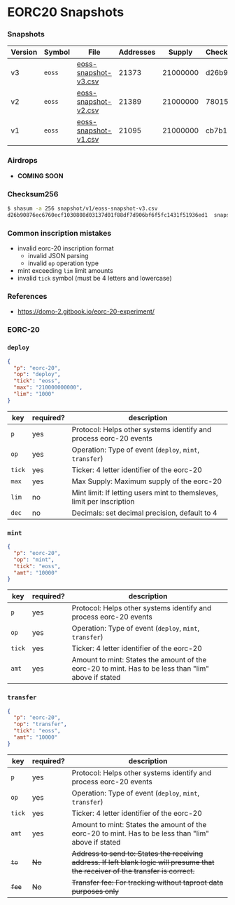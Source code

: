 # EORC20 Snapshots

### Snapshots

| Version | Symbol | File                 | Addresses | Supply   | Checksum256  |
| --------|--------|--------------|-----------|----------|------------- |
| v3      | `eoss` | [eoss-snapshot-v3.csv](https://raw.githubusercontent.com/pinax-network/eorc20-snapshot/main/snapshot/v3/eoss-snapshot-v3.csv)  | 21373     | 21000000 | d26b9...36ed1
| v2      | `eoss` | [eoss-snapshot-v2.csv](https://raw.githubusercontent.com/pinax-network/eorc20-snapshot/main/snapshot/v2/eoss-snapshot-v2.csv)  | 21389     | 21000000 | 78015...148ef
| v1      | `eoss` | [eoss-snapshot-v1.csv](https://raw.githubusercontent.com/pinax-network/eorc20-snapshot/main/snapshot/v1/eoss-snapshot-v1.csv)  | 21095     | 21000000 | cb7b1...d791f

### Airdrops

- **COMING SOON**

### Checksum256

```bash
$ shasum -a 256 snapshot/v1/eoss-snapshot-v3.csv
d26b90876ec6760ecf1030808d03137d01f88df7d906bf6f5fc1431f51936ed1  snapshot/v3/eoss-snapshot-v3.csv
```

### Common inscription mistakes

- invalid eorc-20 inscription format
  - invalid JSON parsing
  - invalid `op` operation type
- mint exceeding `lim` limit amounts
- invalid `tick` symbol (must be 4 letters and lowercase)

### References

- https://domo-2.gitbook.io/eorc-20-experiment/

### EORC-20

### `deploy`

```json
{
  "p": "eorc-20",
  "op": "deploy",
  "tick": "eoss",
  "max": "210000000000",
  "lim": "1000"
}
```

| key    | required? | description |
| ------ | --------- | ----------- |
| `p`    | yes       | Protocol: Helps other systems identify and process eorc-20 events
| `op`   | yes       | Operation: Type of event (`deploy`, `mint`, `transfer`)
| `tick` | yes       | Ticker: 4 letter identifier of the eorc-20
| `max`  | yes       | Max Supply: Maximum supply of the eorc-20
| `lim`  | no        | Mint limit: If letting users mint to themsleves, limit per inscription
| `dec`  | no        | Decimals: set decimal precision, default to 4

### `mint`

```json
{
  "p": "eorc-20",
  "op": "mint",
  "tick": "eoss",
  "amt": "10000"
}
```

| key    | required? | description |
| ------ | --------- | ----------- |
| `p`    | yes       | Protocol: Helps other systems identify and process eorc-20 events
| `op`   | yes       | Operation: Type of event (`deploy`, `mint`, `transfer`)
| `tick` | yes       | Ticker: 4 letter identifier of the eorc-20
| `amt`  | yes       | Amount to mint: States the amount of the eorc-20 to mint. Has to be less than "lim" above if stated

### `transfer`

```json
{
  "p": "eorc-20",
  "op": "transfer",
  "tick": "eoss",
  "amt": "10000"
}
```

| key    | required? | description |
| ------ | --------- | ----------- |
| `p`    | yes       | Protocol: Helps other systems identify and process eorc-20 events
| `op`   | yes       | Operation: Type of event (`deploy`, `mint`, `transfer`)
| `tick` | yes       | Ticker: 4 letter identifier of the eorc-20
| `amt`  | yes       | Amount to mint: States the amount of the eorc-20 to mint. Has to be less than "lim" above if stated
| ~~`to`~~ | ~~No~~      | ~~Address to send to: States the receiving address. If left blank logic will presume that the receiver of the transfer is correct.~~
| ~~`fee`~~| ~~No~~      | ~~Transfer fee: For tracking without taproot data purposes only~~